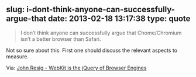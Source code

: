 slug: i-dont-think-anyone-can-successfully-argue-that
date: 2013-02-18 13:17:38
type: quote
---

> I don’t think anyone can successfully argue that Chome/Chromium isn’t a better browser than Safari.

Not so sure about this. First one should discuss the relevant aspects to measure.

 Via: [John Resig - WebKit is the jQuery of Browser Engines](http://ejohn.org/blog/webkit-is-the-jquery-of-browser-engines/)
